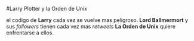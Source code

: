 #Larry Plotter y la Orden de Unix

el codigo de **Larry** cada vez se vuelve mas peligroso.
**Lord Ballmermort** y sus *followers* tienen cada vez mas *retweets*
**La Orden de Unix** quiere enfrentarse a ellos.
